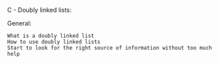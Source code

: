 C - Doubly linked lists:

General:

	What is a doubly linked list
	How to use doubly linked lists
	Start to look for the right source of information without too much help